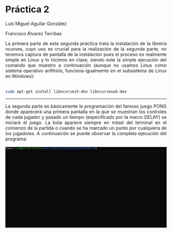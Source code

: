 <h1>Práctica 2</h1>

Luis Miguel Aguilar González

Francisco Álvarez Terribas 

<div style="text-align: justify">
La primera parte de esta segunda práctica trata la instalación de la librería ncurses, cuyo uso es crucial para la realización de la segunda parte, no tenemos captura de pantalla de la instalación pues el proceso es realmente simple en Linux y lo hicimos en clase, siendo este la simple ejecución del comando que muestro a continuación (aunque no usamos Linux como sistema operativo anfitrión, funciona igualmente en el subsistema de Linux en Windows):
</div>
<br/>

```Bash
sudo apt-get install libncurses5-dev libncursesw5-dev
```
_ _ _ _

<div style="text-align: justify">
La segunda parte es básicamente la programación del famoso juego PONG donde aparecerá una primera pantalla en la que se muestran los controles de cada jugador y pasado un tiempo (expecificado por la macro DELAY) se iniciará el juego. La bola aparece siempre en mitad del terminal en el comienzo de la partida o cuando se ha marcado un punto por cualquiera de los jugadores. A continuación se puede observar la completa ejecución del programa:
</div>
<br/>

<div style="text-align: center"><img src="ejecucion.gif" /></div>

